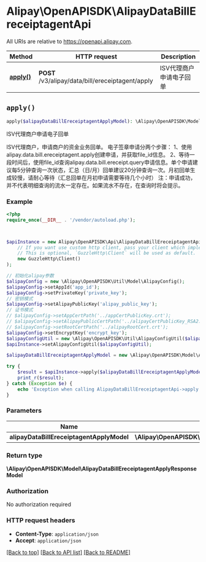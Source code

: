# Alipay\OpenAPISDK\AlipayDataBillEreceiptagentApi

All URIs are relative to https://openapi.alipay.com.

Method | HTTP request | Description
------------- | ------------- | -------------
[**apply()**](AlipayDataBillEreceiptagentApi.md#apply) | **POST** /v3/alipay/data/bill/ereceiptagent/apply | ISV代理商户申请电子回单


## `apply()`

```php
apply($alipayDataBillEreceiptagentApplyModel): \Alipay\OpenAPISDK\Model\AlipayDataBillEreceiptagentApplyResponseModel
```

ISV代理商户申请电子回单

ISV代理商户，申请商户的资金业务回单。  电子签章申请分两个步骤： 1、使用alipay.data.bill.ereceiptagent.apply创建申请，并获取file_id信息。 2、等待一段时间后，使用file_id查询alipay.data.bill.ereceipt.query申请信息。单个申请建议每5分钟查询一次状态，汇总（日/月）回单建议20分钟查询一次。月初回单生成较慢，请耐心等待（汇总回单在月初申请需要等待几个小时） 注：申请成功，并不代表明细查询的流水一定存在。如果流水不存在，在查询时将会提示。

### Example

```php
<?php
require_once(__DIR__ . '/vendor/autoload.php');



$apiInstance = new Alipay\OpenAPISDK\Api\AlipayDataBillEreceiptagentApi(
    // If you want use custom http client, pass your client which implements `GuzzleHttp\ClientInterface`.
    // This is optional, `GuzzleHttp\Client` will be used as default.
    new GuzzleHttp\Client()
);

// 初始化alipay参数
$alipayConfig = new \Alipay\OpenAPISDK\Util\Model\AlipayConfig();
$alipayConfig->setAppId('app_id');
$alipayConfig->setPrivateKey('private_key');
// 密钥模式
$alipayConfig->setAlipayPublicKey('alipay_public_key');
// 证书模式
// $alipayConfig->setAppCertPath('../appCertPublicKey.crt');
// $alipayConfig->setAlipayPublicCertPath('../alipayCertPublicKey_RSA2.crt');
// $alipayConfig->setRootCertPath('../alipayRootCert.crt');
$alipayConfig->setEncryptKey('encrypt_key');
$alipayConfigUtil = new \Alipay\OpenAPISDK\Util\AlipayConfigUtil($alipayConfig);
$apiInstance->setAlipayConfigUtil($alipayConfigUtil);

$alipayDataBillEreceiptagentApplyModel = new \Alipay\OpenAPISDK\Model\AlipayDataBillEreceiptagentApplyModel(); // \Alipay\OpenAPISDK\Model\AlipayDataBillEreceiptagentApplyModel

try {
    $result = $apiInstance->apply($alipayDataBillEreceiptagentApplyModel);
    print_r($result);
} catch (Exception $e) {
    echo 'Exception when calling AlipayDataBillEreceiptagentApi->apply: ', $e->getMessage(), PHP_EOL;
}
```

### Parameters

Name | Type | Description  | Notes
------------- | ------------- | ------------- | -------------
 **alipayDataBillEreceiptagentApplyModel** | **\Alipay\OpenAPISDK\Model\AlipayDataBillEreceiptagentApplyModel**|  | [optional]

### Return type

**\Alipay\OpenAPISDK\Model\AlipayDataBillEreceiptagentApplyResponseModel**

### Authorization

No authorization required

### HTTP request headers

- **Content-Type**: `application/json`
- **Accept**: `application/json`

[[Back to top]](#) [[Back to API list]](../../README.md#api-endpoints)
[[Back to README]](../../README.md)
